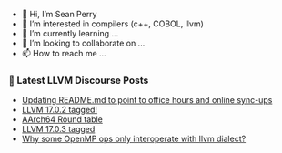 - 👋 Hi, I’m Sean Perry
- 👀 I’m interested in compilers (c++, COBOL, llvm)
- 🌱 I’m currently learning ...
- 💞️ I’m looking to collaborate on ...
- 📫 How to reach me ...

<!---
s66perry/s66perry is a ✨ special ✨ repository because its `README.md` (this file) appears on your GitHub profile.
You can click the Preview link to take a look at your changes.
--->
### 📕 Latest LLVM Discourse Posts

<!-- DISCOURSE-LLVM:START -->
- [Updating README.md to point to office hours and online sync-ups](https://discourse.llvm.org/t/updating-readme-md-to-point-to-office-hours-and-online-sync-ups/74183#post_1)
- [LLVM 17.0.2 tagged!](https://discourse.llvm.org/t/llvm-17-0-2-tagged/73839#post_10)
- [AArch64 Round table](https://discourse.llvm.org/t/aarch64-round-table/73716#post_14)
- [LLVM 17.0.3 tagged](https://discourse.llvm.org/t/llvm-17-0-3-tagged/74171#post_2)
- [Why some OpenMP ops only interoperate with llvm dialect?](https://discourse.llvm.org/t/why-some-openmp-ops-only-interoperate-with-llvm-dialect/74181#post_2)
<!-- DISCOURSE-LLVM:END -->
